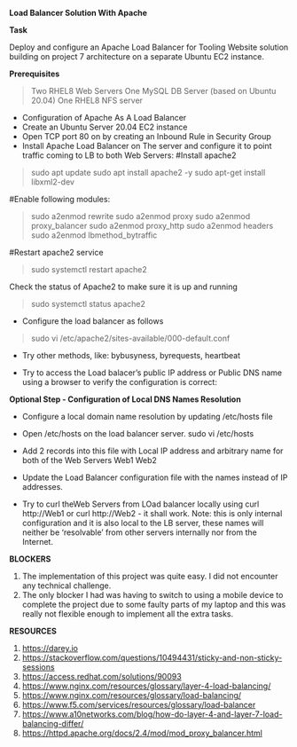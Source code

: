 **Load Balancer Solution With Apache**

**Task**

Deploy and configure an Apache Load Balancer for Tooling Website solution building on project 7 architecture on a separate Ubuntu EC2 instance.

**Prerequisites**
>Two RHEL8 Web Servers
>One MySQL DB Server (based on Ubuntu 20.04)
>One RHEL8 NFS server


* Configuration of Apache As A Load Balancer
* Create an Ubuntu Server 20.04 EC2 instance
* Open TCP port 80 on by creating an Inbound Rule in Security Group
* Install Apache Load Balancer on The server and configure it to point traffic coming to LB to both Web Servers:
#Install apache2
>sudo apt update
>sudo apt install apache2 -y
>sudo apt-get install libxml2-dev

#Enable following modules:
>sudo a2enmod rewrite
>sudo a2enmod proxy
>sudo a2enmod proxy_balancer
>sudo a2enmod proxy_http
>sudo a2enmod headers
>sudo a2enmod lbmethod_bytraffic

#Restart apache2 service
>sudo systemctl restart apache2

Check the status of Apache2 to make sure it is up and running 
>sudo systemctl status apache2

* Configure the load balancer as follows
>sudo vi /etc/apache2/sites-available/000-default.conf


* Try other methods, like: bybusyness, byrequests, heartbeat


* Try to access the Load balacer’s public IP address or Public DNS name using a browser to verify the configuration is correct:



**Optional Step - Configuration of Local DNS Names Resolution**

* Configure a local domain name resolution by updating /etc/hosts file
* Open /etc/hosts on the load balancer server.            sudo vi /etc/hosts
* Add 2 records into this file with Local IP address and arbitrary name for both of the Web Servers <WebServer1-Private-IP-Address>Web1 <WebServer2-Private-IP-Address> Web2




* Update the Load Balancer configuration file with the names instead of IP addresses.



* Try to curl theWeb Servers from LOad balancer locally using curl http://Web1 or curl http://Web2 - it shall work.     Note: this is only internal configuration and it is also local to the LB server, these names will neither be ‘resolvable’ from other servers internally nor from the Internet.


**BLOCKERS**
1. The implementation of this project was quite easy. I did not encounter any technical challenge.
2. The only blocker I had was having to switch to using a mobile device to complete the project due to some faulty parts of my laptop and this was really not flexible enough to implement all the extra tasks.

**RESOURCES**
1. https://darey.io
2. https://stackoverflow.com/questions/10494431/sticky-and-non-sticky-sessions
3. https://access.redhat.com/solutions/90093
4. https://www.nginx.com/resources/glossary/layer-4-load-balancing/
5. https://www.nginx.com/resources/glossary/load-balancing/
6. https://www.f5.com/services/resources/glossary/load-balancer
7. https://www.a10networks.com/blog/how-do-layer-4-and-layer-7-load-balancing-differ/
8. https://httpd.apache.org/docs/2.4/mod/mod_proxy_balancer.html



